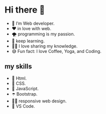 # Hi there 👋

- 👀 I’m Web developer.
- ❤️ in love with web.
- 🌪  programming is my passion.
- 🌱 keep learning.
- 🧞‍♀️ I love sharing my knowledge.
- 😅 Fun fact: I love Coffee, Yoga, and Coding.
      

## my skills

- 🦀 Html.
- 🐳 CSS.
- 🐥 JavaScript.
- ☂️ Bootstrap.
- 🤳🏼 responsive web design.
- 💙 VS Code.

<!---
Amalghubari/Amalghubari is a ✨ special ✨ repository because its `README.md` (this file) appears on your GitHub profile.
You can click the Preview link to take a look at your changes.
--->
